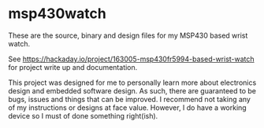 # msp430watch

These are the source, binary and design files for my MSP430 based wrist watch.

See https://hackaday.io/project/163005-msp430fr5994-based-wrist-watch for project write up and documentation.

This project was designed for me to personally learn more about electronics design and embedded software design. As such, there are guaranteed to be bugs, issues and things that can be improved. I recommend not taking any of my instructions or designs at face value. However, I do have a working device so I must of done something right(ish).
